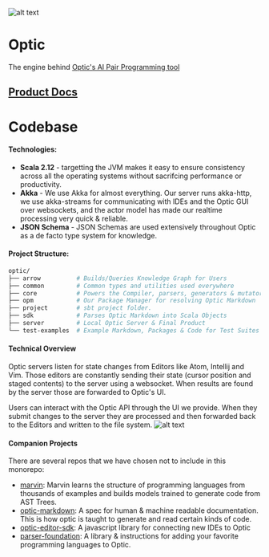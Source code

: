 ![alt text](http://opticdev.com/imgs/headerlogo.png "Optic Logo")

# Optic
The engine behind [Optic's AI Pair Programming tool](http://opticdev.com/)

## [Product Docs](http://opticdev.com/docs/#/)

# Codebase

#### Technologies:
* **Scala 2.12** - targetting the JVM makes it easy to ensure consistency across all the operating systems without sacrifcing performance or productivity. 
* **Akka** - We use Akka for almost everything. Our server runs akka-http, we use akka-streams for communicating with IDEs and the Optic GUI over websockets, and the actor model has made our realtime processing very quick & reliable. 
* **JSON Schema** - JSON Schemas are used extensively throughout Optic as a de facto type system for knowledge. 

#### Project Structure:
```sh
optic/
├── arrow          # Builds/Queries Knowledge Graph for Users
├── common         # Common types and utilities used everywhere 
├── core           # Powers the Compiler, parsers, generators & mutators
├── opm            # Our Package Manager for resolving Optic Markdown
├── project        # sbt project folder. 
├── sdk            # Parses Optic Markdown into Scala Objects
├── server         # Local Optic Server & Final Product
└── test-examples  # Example Markdown, Packages & Code for Test Suites
```
#### Technical Overview 
Optic servers listen for state changes from Editors like Atom, Intellij and Vim. Those editors are constantly sending their state (cursor position and staged contents) to the server using a websocket. When results are found by the server those are forwarded to Optic's UI.

Users can interact with the Optic API through the UI we provide. When they submit changes to the server they are processed and then forwarded back to the Editors and written to the file system.
![alt text](http://opticdev.com/docs/images/system-overview.svg "Optic Logo")

#### Companion Projects 
There are several repos that we have chosen not to include in this monorepo:

* [marvin](https://github.com/opticdev/marvin): Marvin learns the structure of programming languages from thousands of examples and builds models trained to generate code from AST Trees.
* [optic-markdown](https://github.com/opticdev/optic-markdown): A spec for human & machine readable documentation. This is how optic is taught to generate and read certain kinds of code.
* [optic-editor-sdk](https://github.com/opticdev/optic-editor-sdk): A javascript library for connecting new IDEs to Optic
* [parser-foundation](https://github.com/opticdev/parser-foundation): A library & instructions for adding your favorite programming languages to Optic.
